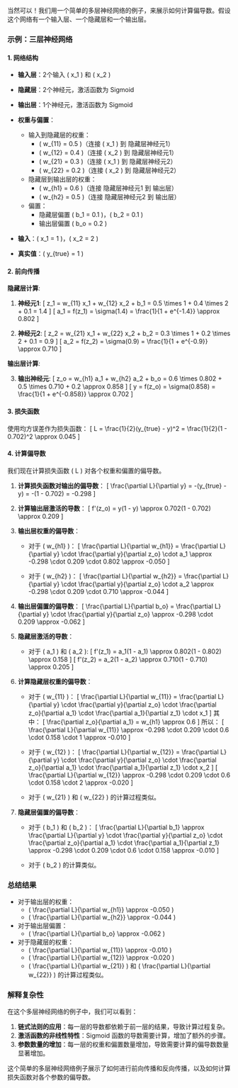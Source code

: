 当然可以！我们用一个简单的多层神经网络的例子，来展示如何计算偏导数。假设这个网络有一个输入层、一个隐藏层和一个输出层。

### 示例：三层神经网络

#### 1. 网络结构

- **输入层**：2个输入 \( x_1 \) 和 \( x_2 \)
- **隐藏层**：2个神经元，激活函数为 Sigmoid
- **输出层**：1个神经元，激活函数为 Sigmoid
- **权重与偏置**：
  - 输入到隐藏层的权重：
    - \( w_{11} = 0.5 \)（连接 \( x_1 \) 到 隐藏层神经元1）
    - \( w_{12} = 0.4 \)（连接 \( x_2 \) 到 隐藏层神经元1）
    - \( w_{21} = 0.3 \)（连接 \( x_1 \) 到 隐藏层神经元2）
    - \( w_{22} = 0.2 \)（连接 \( x_2 \) 到 隐藏层神经元2）
  - 隐藏层到输出层的权重：
    - \( w_{h1} = 0.6 \)（连接 隐藏层神经元1 到 输出层）
    - \( w_{h2} = 0.5 \)（连接 隐藏层神经元2 到 输出层）
  - 偏置：
    - 隐藏层偏置 \( b_1 = 0.1 \)，\( b_2 = 0.1 \)
    - 输出层偏置 \( b_o = 0.2 \)

- **输入**：\( x_1 = 1 \)，\( x_2 = 2 \)
- **真实值**：\( y_{true} = 1 \)

#### 2. 前向传播

**隐藏层计算**:

1. **神经元1**:
   \[
   z_1 = w_{11} x_1 + w_{12} x_2 + b_1 = 0.5 \times 1 + 0.4 \times 2 + 0.1 = 1.4
   \]
   \[
   a_1 = f(z_1) = \sigma(1.4) = \frac{1}{1 + e^{-1.4}} \approx 0.802
   \]

2. **神经元2**:
   \[
   z_2 = w_{21} x_1 + w_{22} x_2 + b_2 = 0.3 \times 1 + 0.2 \times 2 + 0.1 = 0.9
   \]
   \[
   a_2 = f(z_2) = \sigma(0.9) = \frac{1}{1 + e^{-0.9}} \approx 0.710
   \]

**输出层计算**:

3. **输出神经元**:
   \[
   z_o = w_{h1} a_1 + w_{h2} a_2 + b_o = 0.6 \times 0.802 + 0.5 \times 0.710 + 0.2 \approx 0.858
   \]
   \[
   y = f(z_o) = \sigma(0.858) = \frac{1}{1 + e^{-0.858}} \approx 0.702
   \]

#### 3. 损失函数

使用均方误差作为损失函数：
\[
L = \frac{1}{2}(y_{true} - y)^2 = \frac{1}{2}(1 - 0.702)^2 \approx 0.045
\]

#### 4. 计算偏导数

我们现在计算损失函数 \( L \) 对各个权重和偏置的偏导数。

1. **计算损失函数对输出的偏导数**：
   \[
   \frac{\partial L}{\partial y} = -(y_{true} - y) = -(1 - 0.702) = -0.298
   \]

2. **计算输出层激活的导数**：
   \[
   f'(z_o) = y(1 - y) \approx 0.702(1 - 0.702) \approx 0.209
   \]

3. **输出层权重的偏导数**：
   - 对于 \( w_{h1} \)：
   \[
   \frac{\partial L}{\partial w_{h1}} = \frac{\partial L}{\partial y} \cdot \frac{\partial y}{\partial z_o} \cdot a_1 \approx -0.298 \cdot 0.209 \cdot 0.802 \approx -0.050
   \]

   - 对于 \( w_{h2} \)：
   \[
   \frac{\partial L}{\partial w_{h2}} = \frac{\partial L}{\partial y} \cdot \frac{\partial y}{\partial z_o} \cdot a_2 \approx -0.298 \cdot 0.209 \cdot 0.710 \approx -0.044
   \]

4. **输出层偏置的偏导数**：
   \[
   \frac{\partial L}{\partial b_o} = \frac{\partial L}{\partial y} \cdot \frac{\partial y}{\partial z_o} \approx -0.298 \cdot 0.209 \approx -0.062
   \]

5. **隐藏层激活的导数**：
   - 对于 \( a_1 \) 和 \( a_2 \):
   \[
   f'(z_1) = a_1(1 - a_1) \approx 0.802(1 - 0.802) \approx 0.158
   \]
   \[
   f'(z_2) = a_2(1 - a_2) \approx 0.710(1 - 0.710) \approx 0.205
   \]

6. **计算隐藏层权重的偏导数**：
   - 对于 \( w_{11} \)：
   \[
   \frac{\partial L}{\partial w_{11}} = \frac{\partial L}{\partial y} \cdot \frac{\partial y}{\partial z_o} \cdot \frac{\partial z_o}{\partial a_1} \cdot \frac{\partial a_1}{\partial z_1} \cdot x_1
   \]
   其中：
   \[
   \frac{\partial z_o}{\partial a_1} = w_{h1} \approx 0.6
   \]
   所以：
   \[
   \frac{\partial L}{\partial w_{11}} \approx -0.298 \cdot 0.209 \cdot 0.6 \cdot 0.158 \cdot 1 \approx -0.010
   \]

   - 对于 \( w_{12} \)：
   \[
   \frac{\partial L}{\partial w_{12}} = \frac{\partial L}{\partial y} \cdot \frac{\partial y}{\partial z_o} \cdot \frac{\partial z_o}{\partial a_1} \cdot \frac{\partial a_1}{\partial z_1} \cdot x_2
   \]
   \[
   \frac{\partial L}{\partial w_{12}} \approx -0.298 \cdot 0.209 \cdot 0.6 \cdot 0.158 \cdot 2 \approx -0.020
   \]

   - 对于 \( w_{21} \) 和 \( w_{22} \) 的计算过程类似。

7. **隐藏层偏置的偏导数**：
   - 对于 \( b_1 \) 和 \( b_2 \)：
   \[
   \frac{\partial L}{\partial b_1} \approx \frac{\partial L}{\partial y} \cdot \frac{\partial y}{\partial z_o} \cdot \frac{\partial z_o}{\partial a_1} \cdot \frac{\partial a_1}{\partial z_1} \approx -0.298 \cdot 0.209 \cdot 0.6 \cdot 0.158 \approx -0.010
   \]

   - 对于 \( b_2 \) 的计算类似。

### 总结结果

- 对于输出层的权重：
  - \( \frac{\partial L}{\partial w_{h1}} \approx -0.050 \)
  - \( \frac{\partial L}{\partial w_{h2}} \approx -0.044 \)
- 对于输出层偏置：
  - \( \frac{\partial L}{\partial b_o} \approx -0.062 \)
- 对于隐藏层的权重：
  - \( \frac{\partial L}{\partial w_{11}} \approx -0.010 \)
  - \( \frac{\partial L}{\partial w_{12}} \approx -0.020 \)
  - \( \frac{\partial L}{\partial w_{21}} \) 和 \( \frac{\partial L}{\partial w_{22}} \) 的计算过程类似。

### 解释复杂性

在这个多层神经网络的例子中，我们可以看到：

1. **链式法则的应用**：每一层的导数都依赖于前一层的结果，导致计算过程复杂。
2. **激活函数的非线性特性**：Sigmoid 函数的导数需要计算，增加了额外的步骤。
3. **参数数量的增加**：每一层的权重和偏置数量增加，导致需要计算的偏导数数量显著增加。

这个简单的多层神经网络例子展示了如何进行前向传播和反向传播，以及如何计算损失函数对各个参数的偏导数。